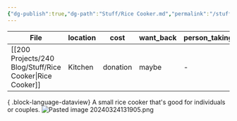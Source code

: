 ```yaml
---
{"dg-publish":true,"dg-path":"Stuff/Rice Cooker.md","permalink":"/stuff/rice-cooker/"}
---
```



| File                                                        | location | cost     | want_back | person_taking |
| ----------------------------------------------------------- | -------- | -------- | --------- | ------------- |
| [[200 Projects/240 Blog/Stuff/Rice Cooker\|Rice Cooker]] | Kitchen  | donation | maybe     | \-            |

{ .block-language-dataview}
A small rice cooker that's good for individuals or couples.
![Pasted image 20240324131905.png](/img/user/Attachments/Pasted%20image%2020240324131905.png)